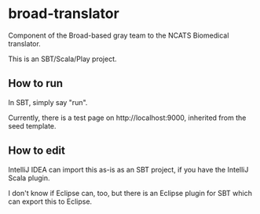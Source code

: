 # broad-translator
Component of the Broad-based gray team to the NCATS Biomedical translator.

This is an SBT/Scala/Play project.

## How to run
In SBT, simply say "run".

Currently, there is a test page on http://localhost:9000, inherited from the seed template.

## How to edit
IntelliJ IDEA can import this as-is as an SBT project, if you have the IntelliJ Scala plugin.

I don't know if Eclipse can, too, but there is an Eclipse plugin for SBT which can export this to Eclipse.
